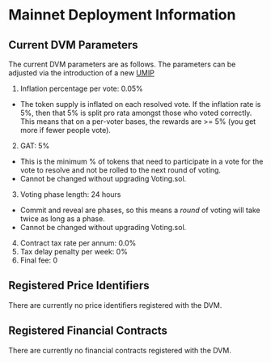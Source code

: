 # Mainnet Deployment Information

## Current DVM Parameters

The current DVM parameters are as follows. The parameters can be adjusted via the introduction of a new [UMIP](../governance/umips.md)

1. Inflation percentage per vote: 0.05%

- The token supply is inflated on each resolved vote. If the inflation rate is 5%, then that 5% is split pro rata amongst those who voted correctly. This means that on a per-voter bases, the rewards are >= 5% (you get more if fewer people vote).

2. GAT: 5%

- This is the minimum % of tokens that need to participate in a vote for the vote to resolve and not be rolled to the next round of voting.
- Cannot be changed without upgrading Voting.sol.

3. Voting phase length: 24 hours

- Commit and reveal are phases, so this means a _round_ of voting will take twice as long as a phase.
- Cannot be changed without upgrading Voting.sol.

4. Contract tax rate per annum: 0.0%
5. Tax delay penalty per week: 0%
6. Final fee: 0

## Registered Price Identifiers

There are currently no price identifiers registered with the DVM.

## Registered Financial Contracts

There are currently no financial contracts registered with the DVM.
